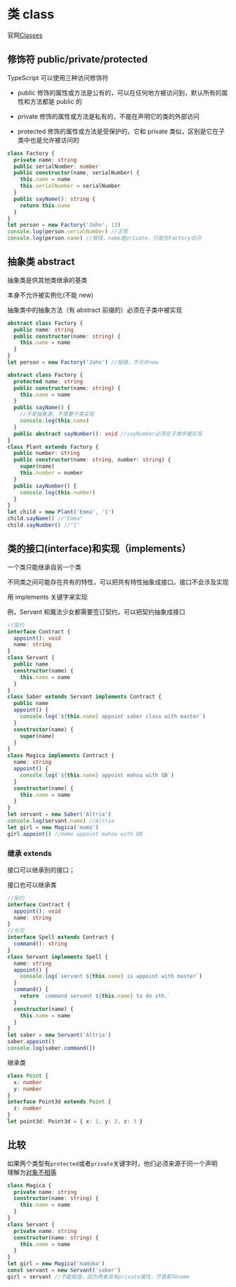 # 类 class
官网[Classes](https://www.typescriptlang.org/docs/handbook/classes.html)  
## 修饰符 public/private/protected

TypeScript 可以使用三种访问修饰符

- public
  修饰的属性或方法是公有的，可以在任何地方被访问到，默认所有的属性和方法都是
  public 的

- private 修饰的属性或方法是私有的，不能在声明它的类的外部访问

- protected 修饰的属性或方法是受保护的，它和 private
  类似，区别是它在子类中也是允许被访问的

```ts
class Factory {
  private name: string
  public serialNumber: number
  public constructor(name, serialNumber) {
    this.name = name
    this.serialNumber = serialNumber
  }
  public sayName(): string {
    return this.name
  }
}
let person = new Factory('John', 13)
console.log(person.serialNumber) //正常
console.log(person.name) //报错，name是private，只能在Factory访问
```

## 抽象类 abstract

抽象类是供其他类继承的基类

本身不允许被实例化(不能 new)

抽象类中的抽象方法（有 abstract 前缀的）必须在子类中被实现

```ts
abstract class Factory {
  public name: string
  public constructor(name: string) {
    this.name = name
  }
}
let person = new Factory('John') //报错，不允许new
```
``` ts
abstract class Factory {
  protected name: string
  public constructor(name: string) {
    this.name = name
  }
  public sayName() {
    //不是抽象类，不需要子类实现
    console.log(this.name)
  }
  public abstract sayNumber(): void //sayNumber必须在子类中被实现
}
class Plant extends Factory {
  public number: string
  public constructor(name: string, number: string) {
    super(name)
    this.number = number
  }
  public sayNumber() {
    console.log(this.number)
  }
}
let child = new Plant('Emma', '1')
child.sayName() //"Emma"
child.sayNumber() //"1"
```

## 类的接口(interface)和实现（implements）

一个类只能继承自另一个类

不同类之间可能存在共有的特性，可以把共有特性抽象成接口。接口不会涉及实现

用 implements 关键字来实现

例，Servant 和魔法少女都需要签订契约，可以把契约抽象成接口

```ts
//契约
interface Contract {
  appoint(): void
  name: string
}
class Servant {
  public name
  constructor(name) {
    this.name = name
  }
}
class Saber extends Servant implements Contract {
  public name
  appoint() {
    console.log(`${this.name} appoint saber class with master`)
  }
  constructor(name) {
    super(name)
  }
}
class Magica implements Contract {
  name: string
  appoint() {
    console.log(`${this.name} appoint mahou with QB`)
  }
  constructor(name) {
    this.name = name
  }
}
let servant = new Saber('Altria')
console.log(servant.name) //Altria
let girl = new Magica('momo')
girl.appoint() //momo appoint mahou with QB
```

### 继承 extends

接口可以继承别的接口；

接口也可以继承类

```ts
//契约
interface Contract {
  appoint(): void
  name: string
}
//令咒
interface Spell extends Contract {
  command(): string
}
class Servant implements Spell {
  name: string
  appoint() {
    console.log(`servant ${this.name} is appoint with master`)
  }
  command() {
    return `command servant ${this.name} to do sth.`
  }
  constructor(name) {
    this.name = name
  }
}
let saber = new Servant('Altria')
saber.appoint()
console.log(saber.command())
```

继承类

```ts
class Point {
  x: number
  y: number
}
interface Point3d extends Point {
  z: number
}
let point3d: Point3d = { x: 1, y: 2, z: 3 }
```

## 比较

如果两个类型有`protected`或者`private`关键字时，他们必须来源于同一个声明  
理解为[对象不相等](../js/018_statement.md#对象不相等)

```ts
class Magica {
  private name: string
  constructor(name: string) {
    this.name = name
  }
}
class Servant {
  private name: string
  constructor(name: string) {
    this.name = name
  }
}
let girl = new Magica('madoka')
const servant = new Servant('saber')
girl = servant //不能赋值，因为两者具有private属性，尽管都叫name
```
